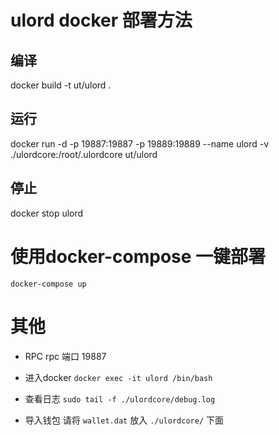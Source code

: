 # ulord docker 部署方法
## 编译
docker build -t ut/ulord .

## 运行
docker run -d -p 19887:19887 -p 19889:19889 --name ulord -v ./ulordcore:/root/.ulordcore ut/ulord

## 停止
docker stop ulord

# 使用docker-compose 一键部署
`docker-compose up`

# 其他
* RPC
 rpc 端口 19887

* 进入docker
 `docker exec -it ulord /bin/bash`

* 查看日志
 `sudo tail -f ./ulordcore/debug.log`

* 导入钱包
 请将 `wallet.dat` 放入 `./ulordcore/` 下面
